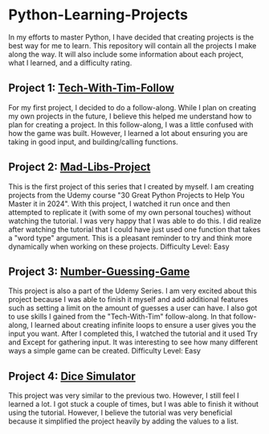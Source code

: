 # Python-Learning-Projects
In my efforts to master Python, I have decided that creating projects is the best way for me to learn. This repository will contain all the projects I make along the way. It will also include some information about each project, what I learned, and a difficulty rating.


## Project 1: [Tech-With-Tim-Follow](https://github.com/jakedomermuth/python-learning-projects/blob/main/Tech-With_Time_Follow.py)
For my first project, I decided to do a follow-along. While I plan on creating my own projects in the future, I believe this helped me understand how to plan for creating a project. In this follow-along, I was a little confused with how the game was built. However, I learned a lot about ensuring you are taking in good input, and building/calling functions. 

## Project 2: [Mad-Libs-Project](https://github.com/jakedomermuth/python-learning-projects/blob/main/Mad-Libs-Project.py)
This is the first project of this series that I created by myself. I am creating projects from the Udemy course "30 Great Python Projects to Help You Master it in 2024". With this project, I watched it run once and then attempted to replicate it (with some of my own personal touches) without watching the tutorial. I was very happy that I was able to do this. I did realize after watching the tutorial that I could have just used one function that takes a "word type" argument. This is a pleasant reminder to try and think more dynamically when working on these projects.
Difficulty Level: Easy

## Project 3: [Number-Guessing-Game](Number-Guessing-Game.py)
This project is also a part of the Udemy Series. I am very excited about this project because I was able to finish it myself and add additional features such as setting a limit on the amount of guesses a user can have. I also got to use skills I gained from the "Tech-With-Tim" follow-along. In that follow-along, I learned about creating infinite loops to ensure a user gives you the input you want. After I completed this, I watched the tutorial and it used Try and Except for gathering input. It was interesting to see how many different ways a simple game can be created. 
Difficulty Level: Easy

## Project 4: [Dice Simulator](Dice-Simulator.py)
This project was very similar to the previous two. However, I still feel  I learned a lot. I got stuck a couple of times, but I was able to finish it without using the tutorial. However, I believe the tutorial was very beneficial because it simplified the project heavily by adding the values to a list.

